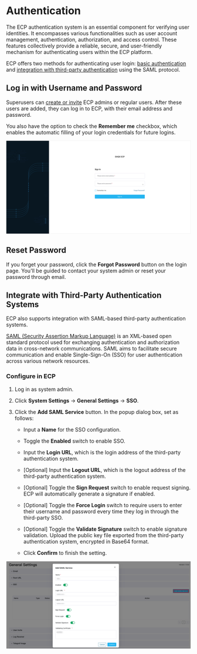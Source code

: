 # Authentication

The ECP authentication system is an essential component for verifying user identities. It encompasses various functionalities such as user account management, authentication, authorization, and access control. These features collectively provide a reliable, secure, and user-friendly mechanism for authenticating users within the ECP platform. 

ECP offers two methods for authenticating user login: [basic authentication](#log-in-with-username-and-password) and [integration with third-party authentication](#integrate-with-third-party-authentication-systems) using the SAML protocol.

## Log in with Username and Password

Superusers can [create or invite](../system_admin/user_management.md) ECP admins or regular users. After these users are added, they can log in to ECP, with their email address and password.

You also have the option to check the **Remember me** checkbox, which enables the automatic filling of your login credentials for future logins.

<img src="./_assets/login.png" alt="ECP-login" style="zoom:50%;" />

## Reset Password

If you forget your password, click the **Forgot Password** button on the login page. You'll be guided to contact your system admin or reset your password through email.

## Integrate with Third-Party Authentication Systems

ECP also supports integration with SAML-based third-party authentication systems.

[SAML (Security Assertion Markup Language)](https://en.wikipedia.org/wiki/Security_Assertion_Markup_Language) is an XML-based open standard protocol used for exchanging authentication and authorization data in cross-network communications. SAML aims to facilitate secure communication and enable Single-Sign-On (SSO) for user authentication across various network resources. 

### Configure in ECP

1. Log in as system admin. 

2. Click **System Settings** -> **General Settings** -> **SSO**.

3. Click the **Add SAML Service** button. In the popup dialog box, set as follows:

   - Input a **Name** for the SSO configuration.

   - Toggle the **Enabled** switch to enable SSO.

   - Input the **Login URL**, which is the login address of the third-party authentication system.

   - [Optional] Input the **Logout URL**, which is the logout address of the third-party authentication system.

   - [Optional] Toggle the **Sign Request** switch to enable request signing. ECP will automatically generate a signature if enabled.

   - [Optional] Toggle the **Force Login** switch to require users to enter their username and password every time they log in through the third-party SSO.

   - [Optional] Toggle the **Validate Signature** switch to enable signature validation. Upload the public key file exported from the third-party authentication system, encrypted in Base64 format.

   - Click **Confirm** to finish the setting. 

<img src="./_assets/saml.png" alt="SAML" style="zoom:50%;" />
